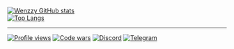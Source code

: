 [![Wenzzy GitHub stats](https://github-readme-stats.vercel.app/api?username=Wenzzy&count_private=true&bg_color=30,000046,1cb5e0&title_color=fff&text_color=fff&icon_color=ebb736&show_icons=true&custom_title=Wenzzy%20statistic&hide_border=true&line_height=20)](https://t.me/WenzzyX)</br>
[![Top Langs](https://github-readme-stats.vercel.app/api/top-langs/?username=Wenzzy&layout=compact&bg_color=30,000046,1cb5e0&text_color=fff&title_color=fff&hide_border=true&hide=HTML,CSS,Smarty,Python,Dockerfile,Shell)](https://t.me/WenzzyX)
***
[![Profile views](https://komarev.com/ghpvc/?username=Wenzzy&label=Profile%20views&color=0e75b6&style=flat)](https://t.me/WenzzyX)
[![Code wars](https://www.codewars.com/users/Wenzzy/badges/micro)](https://www.codewars.com/users/Wenzzy)
[![Discord](https://img.icons8.com/color/24/discord--v2.png)](https://discord.gg/ZNQWgGEUre)
[![Telegram](https://img.icons8.com/color/24/telegram-app--v1.png)](https://t.me/WenzzyX)
